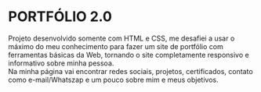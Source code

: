 # PORTFÓLIO 2.0

Projeto desenvolvido somente com HTML e CSS, me desafiei a usar o máximo do meu conhecimento para fazer um site de portfólio com ferramentas básicas da Web,
tornando o site completamente responsivo e informativo sobre minha pessoa.<br/>
Na minha página vai encontrar redes sociais, projetos, certificados, contato como e-mail/Whatszap e um pouco sobre mim e meus objetivos.

